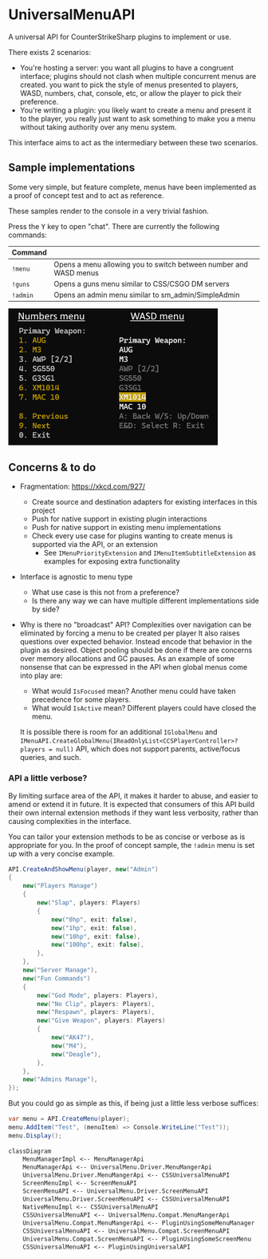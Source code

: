 # UniversalMenuAPI

A universal API for CounterStrikeSharp plugins to implement or use.

There exists 2 scenarios:

- You're hosting a server: you want all plugins to have a congruent interface;
  plugins should not clash when multiple concurrent menus are created.
  you want to pick the style of menus presented to players, WASD, numbers, chat, console, etc, or allow the player to pick their preference.
- You're writing a plugin: you likely want to create a menu and present it to the player, you really just want to ask something to make you a menu without taking authority over
any menu system.

This interface aims to act as the intermediary between these two scenarios.

## Sample implementations

Some very simple, but feature complete, menus have been implemented as a proof of concept test and to act as reference.

These samples render to the console in a very trivial fashion.

Press the <kbd>Y</kbd> key to open "chat". There are currently the following commands:

| Command |   |
|---------|---|
| `!menu` | Opens a menu allowing you to switch between number and WASD menus |
| `!guns` | Opens a guns menu similar to CSS/CSGO DM servers |
| `!admin` | Opens an admin menu similar to sm_admin/SimpleAdmin |

![](./docs/menu-samples.png)

## Concerns & to do

- Fragmentation: https://xkcd.com/927/
  - Create source and destination adapters for existing interfaces in this project
  - Push for native support in existing plugin interactions
  - Push for native support in existing menu implementations
  - Check every use case for plugins wanting to create menus is supported via the API, or an extension
    - See `IMenuPriorityExtension` and `IMenuItemSubtitleExtension` as examples for exposing extra functionality
- Interface is agnostic to menu type
  - What use case is this not from a preference?
  - Is there any way we can have multiple different implementations side by side?
- Why is there no "broadcast" API?
  Complexities over navigation can be eliminated by forcing a menu to be created per player
  It also raises questions over expected behavior. Instead encode that behavior in the plugin as desired.
  Object pooling should be done if there are concerns over memory allocations and GC pauses. As an example of some nonsense that can be expressed in the API when global menus come into play are:

  - What would `IsFocused` mean? Another menu could have taken precedence for some players.
  - What would `IsActive` mean? Different players could have closed the menu.

  It is possible there is room for an additional `IGlobalMenu` and `IMenuAPI.CreateGlobalMenu(IReadOnlyList<CCSPlayerController>? players = null)` API,
  which does not support parents, active/focus queries, and such.


### API a little verbose?

By limiting surface area of the API, it makes it harder to abuse, and easier to amend or extend it in future.
It is expected that consumers of this API build their own internal extension methods if they want less verbosity,
rather than causing complexities in the interface.

You can tailor your extension methods to be as concise or verbose as is appropriate for you.
In the proof of concept sample, the `!admin` menu is set up with a very concise example.

```cs
API.CreateAndShowMenu(player, new("Admin")
{
	new("Players Manage")
	{
		new("Slap", players: Players)
		{
			new("0hp", exit: false),
			new("1hp", exit: false),
			new("10hp", exit: false),
			new("100hp", exit: false),
		},
	},
	new("Server Manage"),
	new("Fun Commands")
	{
		new("God Mode", players: Players),
		new("No Clip", players: Players),
		new("Respawn", players: Players),
		new("Give Weapon", players: Players)
		{
			new("AK47"),
			new("M4"),
			new("Deagle"),
		},
	},
	new("Admins Manage"),
});
```

But you could go as simple as this, if being just a little less verbose suffices:

```cs
var menu = API.CreateMenu(player);
menu.AddItem("Test", (menuItem) => Console.WriteLine("Test"));
menu.Display();
```

```mermaid
classDiagram
	MenuManagerImpl <-- MenuManagerApi
	MenuManagerApi <-- UniversalMenu.Driver.MenuMangerApi
	UniversalMenu.Driver.MenuMangerApi <-- CSSUniversalMenuAPI
	ScreenMenuImpl <-- ScreenMenuAPI
	ScreenMenuAPI <-- UniversalMenu.Driver.ScreenMenuAPI
	UniversalMenu.Driver.ScreenMenuAPI <-- CSSUniversalMenuAPI
	NativeMenuImpl <-- CSSUniversalMenuAPI
	CSSUniversalMenuAPI <-- UniversalMenu.Compat.MenuMangerApi
	UniversalMenu.Compat.MenuMangerApi <-- PluginUsingSomeMenuManager
	CSSUniversalMenuAPI <-- UniversalMenu.Compat.ScreenMenuAPI
	UniversalMenu.Compat.ScreenMenuAPI <-- PluginUsingSomeScreenMenu
	CSSUniversalMenuAPI <-- PluginUsingUniversalAPI
```
